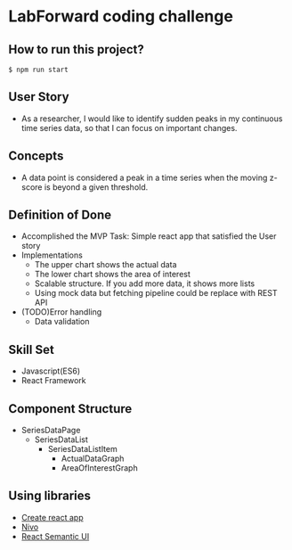 # LabForward coding challenge

## How to run this project?

```
$ npm run start
```

## User Story

- As a researcher, I would like to identify sudden peaks in my continuous time series data, so that I can focus on important changes.

## Concepts

- A data point is considered a peak in a time series when the moving z-score is beyond a given threshold.

## Definition of Done

- Accomplished the MVP Task: Simple react app that satisfied the User story
- Implementations
  - The upper chart shows the actual data
  - The lower chart shows the area of interest
  - Scalable structure. If you add more data, it shows more lists
  - Using mock data but fetching pipeline could be replace with REST API
- (TODO)Error handling
  - Data validation

## Skill Set

- Javascript(ES6)
- React Framework

## Component Structure

- SeriesDataPage
  - SeriesDataList
    - SeriesDataListItem
      - ActualDataGraph
      - AreaOfInterestGraph

## Using libraries

- [Create react app](https://github.com/facebook/create-react-app)
- [Nivo](https://nivo.rocks/line)
- [React Semantic UI](https://react.semantic-ui.com/usage)
